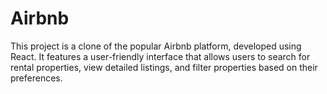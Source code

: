 # Airbnb
This project is a clone of the popular Airbnb platform, developed using React. It features a user-friendly interface that allows users to search for rental properties, view detailed listings, and filter properties based on their preferences.
